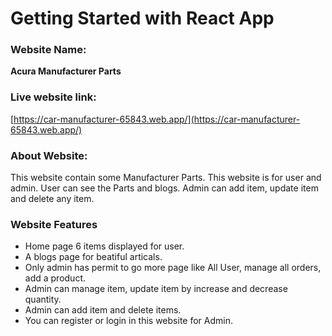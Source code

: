 # Getting Started with React App

### Website Name: 

**Acura Manufacturer Parts**

### Live website link: 

[https://car-manufacturer-65843.web.app/](https://car-manufacturer-65843.web.app/)

### About Website:

This website contain some Manufacturer Parts. This website is for user and admin. User can see the Parts and blogs. Admin can add item, update item and delete any item.

### Website Features

* Home page 6 items displayed for user.
* A blogs page for beatiful articals.
* Only admin has permit to go more page like All User, manage all orders, add a product.
* Admin can manage item, update item by increase and decrease quantity.
* Admin can add item and delete items. 
* You can register or login in this website for Admin.

